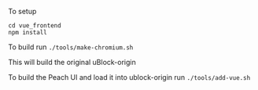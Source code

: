 To setup

```
cd vue_frontend
npm install
```

To build run `./tools/make-chromium.sh`

This will build the original uBlock-origin

To build the Peach UI and load it into ublock-origin run `./tools/add-vue.sh`
